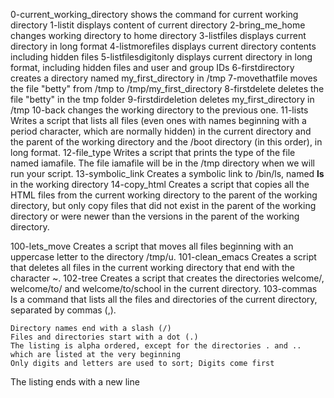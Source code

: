 0-current_working_directory shows the command for current working directory
1-listit displays content of current directory
2-bring_me_home changes working directory to home directory
3-listfiles displays current directory in long format
4-listmorefiles displays current directory contents including hidden files
5-listfilesdigitonly displays current directory in long format, including hidden files and user and group  IDs
6-firstdirectory creates a directory named my_first_directory in /tmp
7-movethatfile moves the file "betty" from /tmp to /tmp/my_first_directory
8-firstdelete deletes the file "betty" in the tmp folder
9-firstdirdeletion deletes my_first_directory in /tmp
10-back changes the working directory to the previous one.
11-lists Writes a script that lists all files (even ones with names beginning with a period character, which are normally hidden) in the current directory and the parent of the working directory and the /boot directory (in this order), in long format.
12-file_type Writes a script that prints the type of the file named iamafile. The file iamafile will be in the /tmp directory when we will run your script.
13-symbolic_link Creates a symbolic link to /bin/ls, named __ls__ in the working directory
14-copy_html Creates a script that copies all the HTML files from the current working directory to the parent of the working directory, but only copy files that did not exist in the parent of the working directory or were newer than the versions in the parent of the working directory.

100-lets_move Creates a script that moves all files beginning with an uppercase letter to the directory /tmp/u.
101-clean_emacs Creates a script that deletes all files in the current working directory that end with the character ~.
102-tree Creates a script that creates the directories welcome/, welcome/to/ and welcome/to/school in the current directory.
103-commas Is a command that lists all the files and directories of the current directory, separated by commas (,).

    Directory names end with a slash (/)
    Files and directories start with a dot (.)
    The listing is alpha ordered, except for the directories . and .. which are listed at the very beginning
    Only digits and letters are used to sort; Digits come first

The listing ends with a new line
